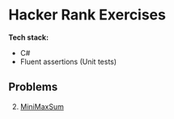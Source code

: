 # Hacker Rank Exercises

**Tech stack:** 
- C#
- Fluent assertions (Unit tests)

## Problems
2. [MiniMaxSum](/2MiniMaxSum/README.md)
